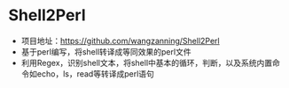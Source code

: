 # Shell2Perl
- 项目地址：https://github.com/wangzanning/Shell2Perl
- 基于perl编写，将shell转译成等同效果的perl文件
- 利用Regex，识别shell文本，将shell中基本的循环，判断，以及系统内置命令如echo，ls，read等转译成perl语句
